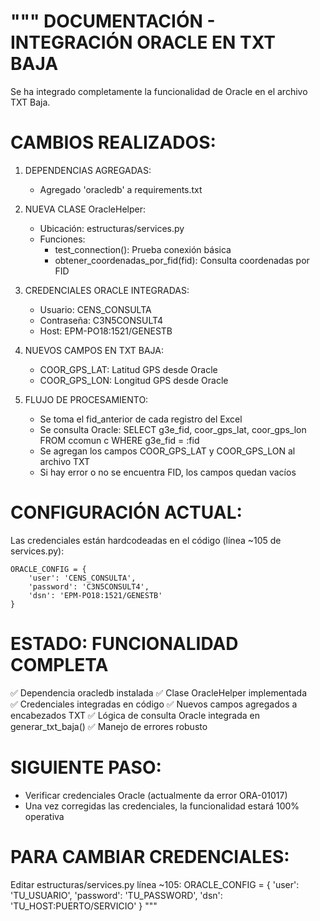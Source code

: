 """
DOCUMENTACIÓN - INTEGRACIÓN ORACLE EN TXT BAJA
============================================

Se ha integrado completamente la funcionalidad de Oracle en el archivo TXT Baja.

CAMBIOS REALIZADOS:
==================

1. DEPENDENCIAS AGREGADAS:
   - Agregado 'oracledb' a requirements.txt

2. NUEVA CLASE OracleHelper:
   - Ubicación: estructuras/services.py
   - Funciones: 
     * test_connection(): Prueba conexión básica
     * obtener_coordenadas_por_fid(fid): Consulta coordenadas por FID

3. CREDENCIALES ORACLE INTEGRADAS:
   - Usuario: CENS_CONSULTA
   - Contraseña: C3N5CONSULT4  
   - Host: EPM-PO18:1521/GENESTB

4. NUEVOS CAMPOS EN TXT BAJA:
   - COOR_GPS_LAT: Latitud GPS desde Oracle
   - COOR_GPS_LON: Longitud GPS desde Oracle

5. FLUJO DE PROCESAMIENTO:
   - Se toma el fid_anterior de cada registro del Excel
   - Se consulta Oracle: SELECT g3e_fid, coor_gps_lat, coor_gps_lon FROM ccomun c WHERE g3e_fid = :fid
   - Se agregan los campos COOR_GPS_LAT y COOR_GPS_LON al archivo TXT
   - Si hay error o no se encuentra FID, los campos quedan vacíos

CONFIGURACIÓN ACTUAL:
====================
Las credenciales están hardcodeadas en el código (línea ~105 de services.py):

    ORACLE_CONFIG = {
        'user': 'CENS_CONSULTA',
        'password': 'C3N5CONSULT4',
        'dsn': 'EPM-PO18:1521/GENESTB'
    }

ESTADO: FUNCIONALIDAD COMPLETA
==============================
✅ Dependencia oracledb instalada
✅ Clase OracleHelper implementada  
✅ Credenciales integradas en código
✅ Nuevos campos agregados a encabezados TXT
✅ Lógica de consulta Oracle integrada en generar_txt_baja()
✅ Manejo de errores robusto

SIGUIENTE PASO:
===============
- Verificar credenciales Oracle (actualmente da error ORA-01017)
- Una vez corregidas las credenciales, la funcionalidad estará 100% operativa

PARA CAMBIAR CREDENCIALES:
=========================
Editar estructuras/services.py línea ~105:
    ORACLE_CONFIG = {
        'user': 'TU_USUARIO',
        'password': 'TU_PASSWORD', 
        'dsn': 'TU_HOST:PUERTO/SERVICIO'
    }
"""